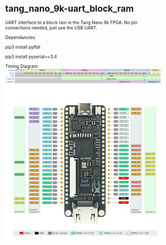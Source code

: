 # tang_nano_9k-uart_block_ram
UART interface to a block ram in the Tang Nano 9k FPGA. No pin connections needed, just use the USB UART.

Dependancies:

pip3 install pyftdi

pip3 install pyserial==3.4

Timing Diagram:
![picture](https://github.com/charkster/tang_nano_9k-uart_block_ram/blob/main/images/uart_header1.png)
![picture](https://github.com/charkster/usb_pd_monitor/blob/main/images/tang_nano_9k_pinout.gif)
